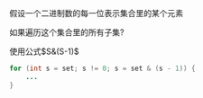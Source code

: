 假设一个二进制数的每一位表示集合里的某个元素

如果遍历这个集合里的所有子集?

使用公式$S&(S-1)$

```java
for (int s = set; s != 0; s = set & (s - 1)) {
	...
}
```

